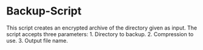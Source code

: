 # Backup-Script
This script creates an encrypted archive of the directory given as input.  The script accepts three parameters: 1. Directory to backup.  2. Compression to use.  3. Output file name.
